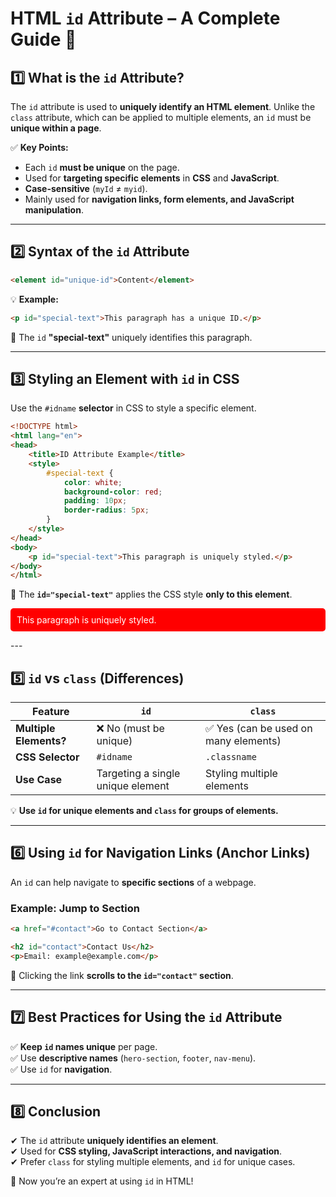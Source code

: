 # **HTML `id` Attribute – A Complete Guide** 🚀  

## **1️⃣ What is the `id` Attribute?**  
The `id` attribute is used to **uniquely identify an HTML element**. Unlike the `class` attribute, which can be applied to multiple elements, an `id` must be **unique within a page**.  

✅ **Key Points:**  
- Each `id` **must be unique** on the page.  
- Used for **targeting specific elements** in **CSS** and **JavaScript**.  
- **Case-sensitive** (`myId` ≠ `myid`).  
- Mainly used for **navigation links, form elements, and JavaScript manipulation**.  

---

## **2️⃣ Syntax of the `id` Attribute**  
```html
<element id="unique-id">Content</element>
```
💡 **Example:**  
```html
<p id="special-text">This paragraph has a unique ID.</p>
```
📌 The `id` **"special-text"** uniquely identifies this paragraph.  

---

## **3️⃣ Styling an Element with `id` in CSS**  
Use the `#idname` **selector** in CSS to style a specific element.  

```html
<!DOCTYPE html>
<html lang="en">
<head>
    <title>ID Attribute Example</title>
    <style>
        #special-text {
            color: white;
            background-color: red;
            padding: 10px;
            border-radius: 5px;
        }
    </style>
</head>
<body>
    <p id="special-text">This paragraph is uniquely styled.</p>
</body>
</html>
```
📌 The **`id="special-text"`** applies the CSS style **only to this element**.  

<!DOCTYPE html>
<html lang="en">
<head>
    <title>ID Attribute Example</title>
    <style>
        #special-text {
            color: white;
            background-color: red;
            padding: 10px;
            border-radius: 5px;
        }
    </style>
</head>
<body>
    <p id="special-text">This paragraph is uniquely styled.</p>
</body>
</html>
---



## **5️⃣ `id` vs `class` (Differences)**  
| Feature        | `id` | `class` |
|---------------|------|--------|
| **Multiple Elements?** | ❌ No (must be unique) | ✅ Yes (can be used on many elements) |
| **CSS Selector** | `#idname` | `.classname` |
| **Use Case** | Targeting a single unique element | Styling multiple elements |

💡 **Use `id` for unique elements and `class` for groups of elements.**  

---

## **6️⃣ Using `id` for Navigation Links (Anchor Links)**  
An `id` can help navigate to **specific sections** of a webpage.  

### **Example: Jump to Section**  
```html
<a href="#contact">Go to Contact Section</a>

<h2 id="contact">Contact Us</h2>
<p>Email: example@example.com</p>
```
📌 Clicking the link **scrolls to the `id="contact"` section**.  

---

## **7️⃣ Best Practices for Using the `id` Attribute**  
✅ **Keep `id` names unique** per page.  
✅ Use **descriptive names** (`hero-section`, `footer`, `nav-menu`).  
✅ Use `id` for **navigation**.  

---

## **8️⃣ Conclusion**  
✔ The `id` attribute **uniquely identifies an element**.  
✔ Used for **CSS styling, JavaScript interactions, and navigation**.  
✔ Prefer `class` for styling multiple elements, and `id` for unique cases.  

🚀 Now you’re an expert at using `id` in HTML!